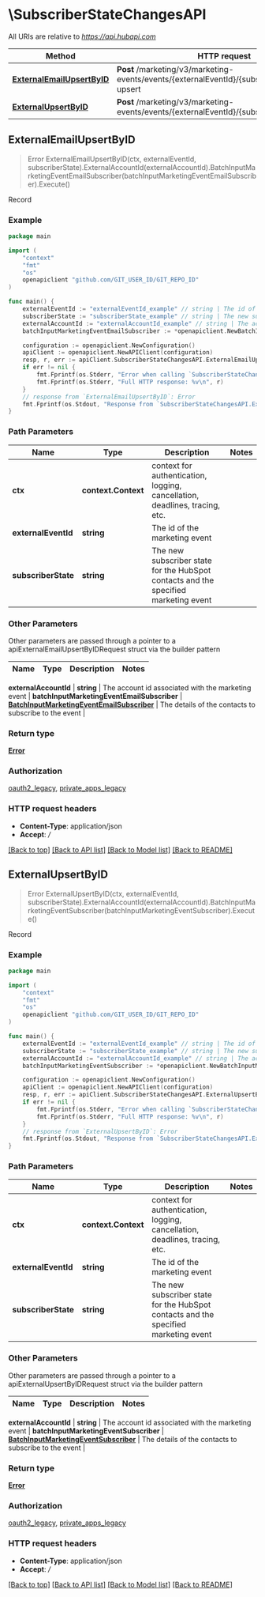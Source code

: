 # \SubscriberStateChangesAPI

All URIs are relative to *https://api.hubapi.com*

Method | HTTP request | Description
------------- | ------------- | -------------
[**ExternalEmailUpsertByID**](SubscriberStateChangesAPI.md#ExternalEmailUpsertByID) | **Post** /marketing/v3/marketing-events/events/{externalEventId}/{subscriberState}/email-upsert | Record
[**ExternalUpsertByID**](SubscriberStateChangesAPI.md#ExternalUpsertByID) | **Post** /marketing/v3/marketing-events/events/{externalEventId}/{subscriberState}/upsert | Record



## ExternalEmailUpsertByID

> Error ExternalEmailUpsertByID(ctx, externalEventId, subscriberState).ExternalAccountId(externalAccountId).BatchInputMarketingEventEmailSubscriber(batchInputMarketingEventEmailSubscriber).Execute()

Record



### Example

```go
package main

import (
	"context"
	"fmt"
	"os"
	openapiclient "github.com/GIT_USER_ID/GIT_REPO_ID"
)

func main() {
	externalEventId := "externalEventId_example" // string | The id of the marketing event
	subscriberState := "subscriberState_example" // string | The new subscriber state for the HubSpot contacts and the specified marketing event
	externalAccountId := "externalAccountId_example" // string | The account id associated with the marketing event
	batchInputMarketingEventEmailSubscriber := *openapiclient.NewBatchInputMarketingEventEmailSubscriber([]openapiclient.MarketingEventEmailSubscriber{*openapiclient.NewMarketingEventEmailSubscriber("Email_example", int64(123))}) // BatchInputMarketingEventEmailSubscriber | The details of the contacts to subscribe to the event

	configuration := openapiclient.NewConfiguration()
	apiClient := openapiclient.NewAPIClient(configuration)
	resp, r, err := apiClient.SubscriberStateChangesAPI.ExternalEmailUpsertByID(context.Background(), externalEventId, subscriberState).ExternalAccountId(externalAccountId).BatchInputMarketingEventEmailSubscriber(batchInputMarketingEventEmailSubscriber).Execute()
	if err != nil {
		fmt.Fprintf(os.Stderr, "Error when calling `SubscriberStateChangesAPI.ExternalEmailUpsertByID``: %v\n", err)
		fmt.Fprintf(os.Stderr, "Full HTTP response: %v\n", r)
	}
	// response from `ExternalEmailUpsertByID`: Error
	fmt.Fprintf(os.Stdout, "Response from `SubscriberStateChangesAPI.ExternalEmailUpsertByID`: %v\n", resp)
}
```

### Path Parameters


Name | Type | Description  | Notes
------------- | ------------- | ------------- | -------------
**ctx** | **context.Context** | context for authentication, logging, cancellation, deadlines, tracing, etc.
**externalEventId** | **string** | The id of the marketing event | 
**subscriberState** | **string** | The new subscriber state for the HubSpot contacts and the specified marketing event | 

### Other Parameters

Other parameters are passed through a pointer to a apiExternalEmailUpsertByIDRequest struct via the builder pattern


Name | Type | Description  | Notes
------------- | ------------- | ------------- | -------------


 **externalAccountId** | **string** | The account id associated with the marketing event | 
 **batchInputMarketingEventEmailSubscriber** | [**BatchInputMarketingEventEmailSubscriber**](BatchInputMarketingEventEmailSubscriber.md) | The details of the contacts to subscribe to the event | 

### Return type

[**Error**](Error.md)

### Authorization

[oauth2_legacy](../README.md#oauth2_legacy), [private_apps_legacy](../README.md#private_apps_legacy)

### HTTP request headers

- **Content-Type**: application/json
- **Accept**: */*

[[Back to top]](#) [[Back to API list]](../README.md#documentation-for-api-endpoints)
[[Back to Model list]](../README.md#documentation-for-models)
[[Back to README]](../README.md)


## ExternalUpsertByID

> Error ExternalUpsertByID(ctx, externalEventId, subscriberState).ExternalAccountId(externalAccountId).BatchInputMarketingEventSubscriber(batchInputMarketingEventSubscriber).Execute()

Record



### Example

```go
package main

import (
	"context"
	"fmt"
	"os"
	openapiclient "github.com/GIT_USER_ID/GIT_REPO_ID"
)

func main() {
	externalEventId := "externalEventId_example" // string | The id of the marketing event
	subscriberState := "subscriberState_example" // string | The new subscriber state for the HubSpot contacts and the specified marketing event
	externalAccountId := "externalAccountId_example" // string | The account id associated with the marketing event
	batchInputMarketingEventSubscriber := *openapiclient.NewBatchInputMarketingEventSubscriber([]openapiclient.MarketingEventSubscriber{*openapiclient.NewMarketingEventSubscriber(int64(123))}) // BatchInputMarketingEventSubscriber | The details of the contacts to subscribe to the event

	configuration := openapiclient.NewConfiguration()
	apiClient := openapiclient.NewAPIClient(configuration)
	resp, r, err := apiClient.SubscriberStateChangesAPI.ExternalUpsertByID(context.Background(), externalEventId, subscriberState).ExternalAccountId(externalAccountId).BatchInputMarketingEventSubscriber(batchInputMarketingEventSubscriber).Execute()
	if err != nil {
		fmt.Fprintf(os.Stderr, "Error when calling `SubscriberStateChangesAPI.ExternalUpsertByID``: %v\n", err)
		fmt.Fprintf(os.Stderr, "Full HTTP response: %v\n", r)
	}
	// response from `ExternalUpsertByID`: Error
	fmt.Fprintf(os.Stdout, "Response from `SubscriberStateChangesAPI.ExternalUpsertByID`: %v\n", resp)
}
```

### Path Parameters


Name | Type | Description  | Notes
------------- | ------------- | ------------- | -------------
**ctx** | **context.Context** | context for authentication, logging, cancellation, deadlines, tracing, etc.
**externalEventId** | **string** | The id of the marketing event | 
**subscriberState** | **string** | The new subscriber state for the HubSpot contacts and the specified marketing event | 

### Other Parameters

Other parameters are passed through a pointer to a apiExternalUpsertByIDRequest struct via the builder pattern


Name | Type | Description  | Notes
------------- | ------------- | ------------- | -------------


 **externalAccountId** | **string** | The account id associated with the marketing event | 
 **batchInputMarketingEventSubscriber** | [**BatchInputMarketingEventSubscriber**](BatchInputMarketingEventSubscriber.md) | The details of the contacts to subscribe to the event | 

### Return type

[**Error**](Error.md)

### Authorization

[oauth2_legacy](../README.md#oauth2_legacy), [private_apps_legacy](../README.md#private_apps_legacy)

### HTTP request headers

- **Content-Type**: application/json
- **Accept**: */*

[[Back to top]](#) [[Back to API list]](../README.md#documentation-for-api-endpoints)
[[Back to Model list]](../README.md#documentation-for-models)
[[Back to README]](../README.md)

